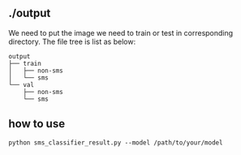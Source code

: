 ## ./output
We need to put the image we need to train or test in corresponding directory.
The file tree is list as below:

```
output
├── train
│   ├── non-sms
│   └── sms
└── val
    ├── non-sms
    └── sms
```

## how to use
```
python sms_classifier_result.py --model /path/to/your/model
```
